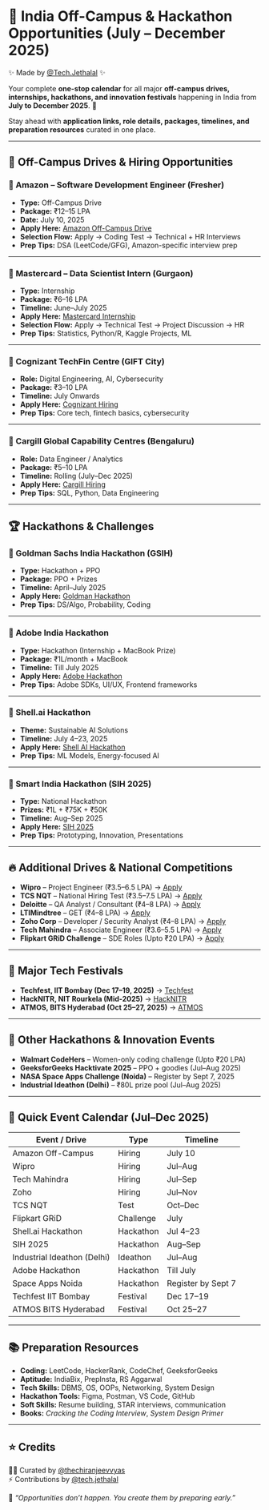 # 🎯 India Off-Campus & Hackathon Opportunities (July – December 2025)  
✨ Made by [@Tech.Jethalal](https://github.com/Techie-Jethalal) ✨


Your complete **one-stop calendar** for all major **off-campus drives, internships, hackathons, and innovation festivals** happening in India from **July to December 2025**. 🚀  

Stay ahead with **application links, role details, packages, timelines, and preparation resources** curated in one place.  

---

## 💼 Off-Campus Drives & Hiring Opportunities  

### 🔹 Amazon – Software Development Engineer (Fresher)  
- **Type:** Off-Campus Drive  
- **Package:** ₹12–15 LPA  
- **Date:** July 10, 2025  
- **Apply Here:** [Amazon Off-Campus Drive](https://offcampusjobs4u.com/2025-batch-off-campus-jobs/)  
- **Selection Flow:** Apply → Coding Test → Technical + HR Interviews  
- **Prep Tips:** DSA (LeetCode/GFG), Amazon-specific interview prep  

---

### 🔹 Mastercard – Data Scientist Intern (Gurgaon)  
- **Type:** Internship  
- **Package:** ₹6–16 LPA  
- **Timeline:** June–July 2025  
- **Apply Here:** [Mastercard Internship](https://fresherbot.com/job/a6eb201e0a)  
- **Selection Flow:** Apply → Technical Test → Project Discussion → HR  
- **Prep Tips:** Statistics, Python/R, Kaggle Projects, ML  

---

### 🔹 Cognizant TechFin Centre (GIFT City)  
- **Role:** Digital Engineering, AI, Cybersecurity  
- **Package:** ₹3–10 LPA  
- **Timeline:** July Onwards  
- **Apply Here:** [Cognizant Hiring](https://offcampusjobs4u.com/2025-batch-off-campus-jobs/)  
- **Prep Tips:** Core tech, fintech basics, cybersecurity  

---

### 🔹 Cargill Global Capability Centres (Bengaluru)  
- **Role:** Data Engineer / Analytics  
- **Package:** ₹5–10 LPA  
- **Timeline:** Rolling (July–Dec 2025)  
- **Apply Here:** [Cargill Hiring](https://takeuforward.org/interviews/sde-off-campus-placement-calendar-freshers/)  
- **Prep Tips:** SQL, Python, Data Engineering  

---

## 🏆 Hackathons & Challenges  

### 🔹 Goldman Sachs India Hackathon (GSIH)  
- **Type:** Hackathon + PPO  
- **Package:** PPO + Prizes  
- **Timeline:** April–July 2025  
- **Apply Here:** [Goldman Hackathon](https://www.goldmansachs.com/careers/students/programs-and-internships/india/hackathon)  
- **Prep Tips:** DS/Algo, Probability, Coding  

---

### 🔹 Adobe India Hackathon  
- **Type:** Hackathon (Internship + MacBook Prize)  
- **Package:** ₹1L/month + MacBook  
- **Timeline:** Till July 2025  
- **Apply Here:** [Adobe Hackathon](https://www.shekunj.com/article/corporate-insights/internship-at-adobe-apply-for-adobe-india-hackathon-2025-win-a-macbook-air)  
- **Prep Tips:** Adobe SDKs, UI/UX, Frontend frameworks  

---

### 🔹 Shell.ai Hackathon  
- **Theme:** Sustainable AI Solutions  
- **Timeline:** July 4–23, 2025  
- **Apply Here:** [Shell AI Hackathon](https://lablab.ai/event/shell-ai-hackathon-2025)  
- **Prep Tips:** ML Models, Energy-focused AI  

---

### 🔹 Smart India Hackathon (SIH 2025)  
- **Type:** National Hackathon  
- **Prizes:** ₹1L + ₹75K + ₹50K  
- **Timeline:** Aug–Sep 2025  
- **Apply Here:** [SIH 2025](https://sih.gov.in)  
- **Prep Tips:** Prototyping, Innovation, Presentations  

---

## 🔥 Additional Drives & National Competitions  

- **Wipro** – Project Engineer (₹3.5–6.5 LPA) → [Apply](https://careers.wipro.com)  
- **TCS NQT** – National Hiring Test (₹3.5–7.5 LPA) → [Apply](https://learning.tcsionhub.in/hub/nqt/)  
- **Deloitte** – QA Analyst / Consultant (₹4–8 LPA) → [Apply](https://www2.deloitte.com/in/en/careers.html)  
- **LTIMindtree** – GET (₹4–8 LPA) → [Apply](https://www.ltimindtree.com/careers/)  
- **Zoho Corp** – Developer / Security Analyst (₹4–8 LPA) → [Apply](https://www.zoho.com/careers/)  
- **Tech Mahindra** – Associate Engineer (₹3.6–5.5 LPA) → [Apply](https://careers.techmahindra.com)  
- **Flipkart GRiD Challenge** – SDE Roles (Upto ₹20 LPA) → [Apply](https://unstop.com/competitions/grid-5-0-software-development-track-flipkart-710056)  

---

## 🎉 Major Tech Festivals  

- **Techfest, IIT Bombay (Dec 17–19, 2025)** → [Techfest](https://techfest.org)  
- **HackNITR, NIT Rourkela (Mid-2025)** → [HackNITR](https://hacknitr.com)  
- **ATMOS, BITS Hyderabad (Oct 25–27, 2025)** → [ATMOS](https://bits-hyderabad.ac.in/ATMOS)  

---

## 🚀 Other Hackathons & Innovation Events  

- **Walmart CodeHers** – Women-only coding challenge (Upto ₹20 LPA)  
- **GeeksforGeeks Hacktivate 2025** – PPO + goodies (Jul–Aug 2025)  
- **NASA Space Apps Challenge (Noida)** – Register by Sept 7, 2025  
- **Industrial Ideathon (Delhi)** – ₹80L prize pool (Jul–Aug 2025)  

---

## 📅 Quick Event Calendar (Jul–Dec 2025)  

| Event / Drive                  | Type        | Timeline              |
|--------------------------------|------------|-----------------------|
| Amazon Off-Campus              | Hiring     | July 10               |
| Wipro                          | Hiring     | Jul–Aug               |
| Tech Mahindra                  | Hiring     | Jul–Sep               |
| Zoho                           | Hiring     | Jul–Nov               |
| TCS NQT                        | Test       | Oct–Dec               |
| Flipkart GRiD                  | Challenge  | July                  |
| Shell.ai Hackathon             | Hackathon  | Jul 4–23              |
| SIH 2025                       | Hackathon  | Aug–Sep               |
| Industrial Ideathon (Delhi)    | Ideathon   | Jul–Aug               |
| Adobe Hackathon                | Hackathon  | Till July             |
| Space Apps Noida               | Hackathon  | Register by Sept 7    |
| Techfest IIT Bombay            | Festival   | Dec 17–19             |
| ATMOS BITS Hyderabad           | Festival   | Oct 25–27             |

---

## 📚 Preparation Resources  

- **Coding:** LeetCode, HackerRank, CodeChef, GeeksforGeeks  
- **Aptitude:** IndiaBix, PrepInsta, RS Aggarwal  
- **Tech Skills:** DBMS, OS, OOPs, Networking, System Design  
- **Hackathon Tools:** Figma, Postman, VS Code, GitHub  
- **Soft Skills:** Resume building, STAR interviews, communication  
- **Books:** *Cracking the Coding Interview*, *System Design Primer*  

---

## ⭐ Credits  

👨‍💻 Curated by [@thechiranjeevvyas](https://github.com/thechiranjeevvyas)  
⚡ Contributions by [@tech.jethalal](https://github.com/tech.jethalal)  

📌 _“Opportunities don’t happen. You create them by preparing early.”_  
